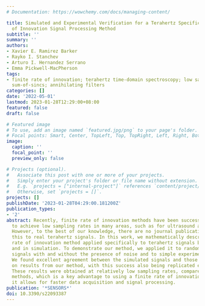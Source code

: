 ```yaml
---
# Documentation: https://wowchemy.com/docs/managing-content/

title: Simulated and Experimental Verification for a Terahertz Specific Finite Rate
  of Innovation Signal Processing Method
subtitle: ''
summary: ''
authors:
- Xavier E. Ramirez Barker
- Rayko I. Stanchev
- Arturo I. Hernandez Serrano
- Emma Pickwell-MacPherson
tags:
- finite rate of innovation; terahertz time-domain spectroscopy; low sampling rate;
  sum-of-sincs; annihilating filters
categories: []
date: '2022-05-01'
lastmod: 2023-01-28T12:29:00+08:00
featured: false
draft: false

# Featured image
# To use, add an image named `featured.jpg/png` to your page's folder.
# Focal points: Smart, Center, TopLeft, Top, TopRight, Left, Right, BottomLeft, Bottom, BottomRight.
image:
  caption: ''
  focal_point: ''
  preview_only: false

# Projects (optional).
#   Associate this post with one or more of your projects.
#   Simply enter your project's folder or file name without extension.
#   E.g. `projects = ["internal-project"]` references `content/project/deep-learning/index.md`.
#   Otherwise, set `projects = []`.
projects: []
publishDate: '2023-01-28T04:29:00.181200Z'
publication_types:
- '2'
abstract: Recently, finite rate of innovation methods have been successfully applied
  to achieve low sampling rates in many areas, such as for ultrasound and radio signals.
  However, to the best of our knowledge, there are no journal publications applying
  this to real terahertz signals. In this work, we mathematically describe a finite
  rate of innovation method applied specifically to terahertz signals both experimentally
  and in simulation. To demonstrate our method, we applied it to randomized simulated
  signals with and without the presence of noise and to simple experimental measurements.
  We found excellent agreement between the simulated signals and those recreated based
  on results from our method, with this success also being replicated experimentally.
  These results were obtained at relatively low sampling rates, compared to standard
  methods, which is a key advantage to using a finite rate of innovation method as
  it allows for faster data acquisition and signal processing.
publication: '*SENSORS*'
doi: 10.3390/s22093387
---
```

